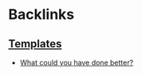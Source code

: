 
# Backlinks
## [Templates](<Templates.md>)
- [What could you have done better?](<What could you have done better?.md>)

